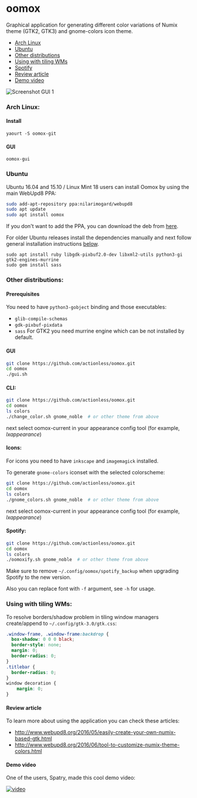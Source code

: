 ﻿oomox
=====

Graphical application for generating different color variations of Numix theme (GTK2, GTK3)
and gnome-colors icon theme.

  * [Arch Linux](#arch-linux "")
  * [Ubuntu](#ubuntu "")
  * [Other distributions](#other-distributions "")
  * [Using with tiling WMs](#using-with-tiling-wms "")
  * [Spotify](#spotify "")
  * [Review article](#review-article "")
  * [Demo video](#demo-video "")


![Screenshot GUI 1](https://raw.githubusercontent.com/actionless/oomox/master/screenshot.png "Screenshot GUI 1")



### Arch Linux:

#### Install

```
yaourt -S oomox-git
```

#### GUI

```
oomox-gui
```



### Ubuntu

Ubuntu 16.04 and 15.10 / Linux Mint 18 users can install Oomox by using the main WebUpd8 PPA:

```bash
sudo add-apt-repository ppa:nilarimogard/webupd8
sudo apt update
sudo apt install oomox
```

If you don't want to add the PPA, you can download the deb from [here](http://ppa.launchpad.net/nilarimogard/webupd8/ubuntu/pool/main/o/oomox/ "").

For older Ubuntu releases install the dependencies manually and next follow general installation instructions [below](#gui-1 "").

```
sudo apt install ruby libgdk-pixbuf2.0-dev libxml2-utils python3-gi gtk2-engines-murrine
sudo gem install sass
```



### Other distributions:


#### Prerequisites

You need to have `python3-gobject` binding and those executables:
 - `glib-compile-schemas`
 - `gdk-pixbuf-pixdata`
 - `sass`
For GTK2 you need murrine engine which can be not installed by default.


#### GUI

```sh
git clone https://github.com/actionless/oomox.git
cd oomox
./gui.sh
```


#### CLI:
```sh
git clone https://github.com/actionless/oomox.git
cd oomox
ls colors
./change_color.sh gnome_noble  # or other theme from above
```

next select oomox-current in your appearance config tool (for example, _lxappearance_)


#### Icons:

For icons you need to have `inkscape` and `imagemagick` installed.

To generate `gnome-colors` iconset with the selected colorscheme:

```sh
git clone https://github.com/actionless/oomox.git
cd oomox
ls colors
./gnome_colors.sh gnome_noble  # or other theme from above
```

next select oomox-current in your appearance config tool (for example, _lxappearance_)


#### Spotify:
```sh
git clone https://github.com/actionless/oomox.git
cd oomox
ls colors
./oomoxify.sh gnome_noble  # or other theme from above
```
Make sure to remove `~/.config/oomox/spotify_backup` when upgrading Spotify to the new version.

Also you can replace font with `-f` argument, see `-h` for usage.



### Using with tiling WMs:

To resolve borders/shadow problem in tiling window managers create/append to 
`~/.config/gtk-3.0/gtk.css`:

```css
.window-frame, .window-frame:backdrop {
  box-shadow: 0 0 0 black;
  border-style: none;
  margin: 0;
  border-radius: 0;
}
.titlebar {
  border-radius: 0;
}
window decoration {
	margin: 0;
}
```



#### Review article

To learn more about using the application you can check these articles: 

  * http://www.webupd8.org/2016/05/easily-create-your-own-numix-based-gtk.html
  * http://www.webupd8.org/2016/06/tool-to-customize-numix-theme-colors.html



#### Demo video

One of the users, Spatry, made this cool demo video:

[![video](https://img.youtube.com/vi/Dh5TuIYQ6jo/0.jpg)](https://www.youtube.com/watch?v=Dh5TuIYQ6jo)
